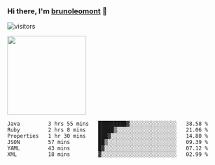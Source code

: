 ### Hi there, I'm [brunoleomont](https://www.linkedin.com/in/brunoleomont/) 👋

![visitors](https://visitor-badge.glitch.me/badge?page_id=page.id)

<img height="180em" src="https://github-readme-stats.vercel.app/api?username=brunoleomont&show_icons=true&hide_border=true&&count_private=true&include_all_commits=true" />

<!--START_SECTION:waka-->

```text
Java         3 hrs 55 mins   █████████▓░░░░░░░░░░░░░░░   38.58 %
Ruby         2 hrs 8 mins    █████▒░░░░░░░░░░░░░░░░░░░   21.06 %
Properties   1 hr 30 mins    ███▓░░░░░░░░░░░░░░░░░░░░░   14.80 %
JSON         57 mins         ██▒░░░░░░░░░░░░░░░░░░░░░░   09.39 %
YAML         43 mins         █▓░░░░░░░░░░░░░░░░░░░░░░░   07.12 %
XML          18 mins         ▓░░░░░░░░░░░░░░░░░░░░░░░░   02.99 %
```

<!--END_SECTION:waka-->

<!--
**brunoleomont/brunoleomont** is a ✨ _special_ ✨ repository because its `README.md` (this file) appears on your GitHub profile.

Here are some ideas to get you started:

- 🔭 I’m currently working on ...
- 🌱 I’m currently learning ...
- 👯 I’m looking to collaborate on ...
- 🤔 I’m looking for help with ...
- 💬 Ask me about ...
- 📫 How to reach me: ...
- 😄 Pronouns: ...
- ⚡ Fun fact: ...
-->
